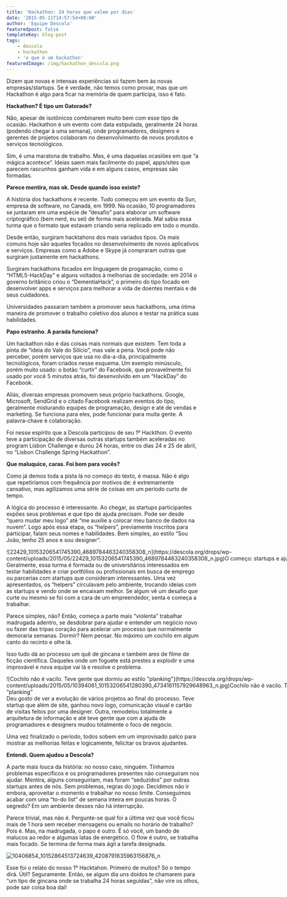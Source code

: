 ```yaml
---
title: 'Hackathon: 24 horas que valem por dias'
date: '2015-05-11T14:57:54+00:00'
author: 'Equipe Descola'
featuredpost: false
templateKey: blog-post
tags:
    - descola
    - hackathon
    - 'o que é um hackathon'
featuredImage: /img/hackathon_descola.png
---
```

Dizem que novas e intensas experiências só fazem bem às novas empresas/startups. Se é verdade, não temos como provar, mas que um Hackathon é algo para ficar na memória de quem participa, isso é fato.

**Hackathon? É tipo um Gatorade?**

Não, apesar de isotônicos combinarem muito bem com esse tipo de ocasião. Hackathon é um evento com data estipulada, geralmente 24 horas (podendo chegar à uma semana), onde programadores, designers e gerentes de projetos colaboram no desenvolvimento de novos produtos e serviços tecnológicos.

Sim, é uma maratona de trabalho. Mas, é uma daquelas ocasiões em que “a mágica acontece”. Ideias saem mais facilmente do papel, apps/sites que parecem rascunhos ganham vida e em alguns casos, empresas são formadas.

**Parece mentira, mas ok. Desde quando isso existe?**

A história dos hackathons é recente. Tudo começou em um evento da Sun, empresa de software, no Canadá, em 1999. Na ocasião, 10 programadores se juntaram em uma espécie de “desafio” para elaborar um software criptográfico (bem nerd, eu sei) de forma mais acelerada. Mal sabia essa turma que o formato que estavam criando seria replicado em todo o mundo.

Desde então, surgiram hacktahons dos mais variados tipos. Os mais comuns hoje são aqueles focados no desenvolvimento de novos aplicativos e serviços. Empresas como a Adobe e Skype já compraram outras que surgiram justamente em hackathons.

Surgiram hackathons focados em linguagem de progamação, como o “HTML5-HackDay” e alguns voltados à melhorias de sociedade: em 2014 o governo britânico criou o “DementiaHack”, o primeiro do tipo focado em desenvolver apps e serviços para melhorar a vida de doentes mentais e de seus cuidadores.

Universidades passaram também a promover seus hackathons, uma ótima maneira de promover o trabalho coletivo dos alunos e testar na prática suas habilidades.

**Papo estranho. A parada funciona?**

Um hackathon não é das coisas mais normais que existem. Tem toda a pinta de “ideia do Vale do Silício”, mas vale a pena. Você pode não perceber, porém serviços que usa no dia-a-dia, principalmente tecnológicos, foram criados nesse esquema. Um exemplo minúsculo, porém muito usado: o botão “curtir” do Facebook, que provavelmente foi usado por você 5 minutos atrás, foi desenvolvido em um “HackDay” do Facebook.

Aliás, diversas empresas promovem seus próprio hackathons. Google, Microsoft, SendGrid e o citado Facebook realizam eventos do tipo, geralmente misturando equipes de programação, design e até de vendas e marketing. Se funciona para eles, pode funcionar para muita gente. A palavra-chave é colaboração.

Foi nesse espírito que a Descola participou de seu 1º Hackthon. O evento teve a participação de diversas outras startups também aceleradas no program Lisbon Challenge e durou 24 horas, entre os dias 24 e 25 de abril, no “Lisbon Challenge Spring Hackathon”.

**Que maluquice, caras. **Foi bom para vocês?****

Como já demos toda a pista lá no começo do texto, é massa. Não é algo que repetiríamos com frequência por motivos de: é extremamente cansativo, mas agilizamos uma série de coisas em um período curto de tempo.

A lógica do processo é interessante. Ao chegar, as startups participantes expões seus problemas e que tipo de ajuda precisam. Pode ser desde “quero mudar meu logo” até “me auxilie a colocar meu banco de dados na nuvem”. Logo após essa etapa, os “helpers”, previamente inscritos para participar, falam seus nomes e habilidades. Bem simples, ao estilo “Sou João, tenho 25 anos e sou designer”.

<div class="wp-caption aligncenter" id="attachment_4895" style="width: 970px">![22429_10153206541745390_4689784463240358308_n](https://descola.org/drops/wp-content/uploads/2015/05/22429_10153206541745390_4689784463240358308_n.jpg)O começo: startups e ajudantes narram o que fazem.

</div>Geralmente, essa turma é formada ou de universitários interessados em testar habilidades e criar portfólios ou profissionais em busca de emprego ou parcerias com startups que consideram interessantes. Uma vez apresentados, os “helpers” circulavam pelo ambiente, trocando ideias com as startups e vendo onde se encaixam melhor. Se algum vê um desafio que curte ou mesmo se foi com a cara de um empreendedor, senta e começa a trabalhar.

Parece simples, não? Então, começa a parte mais “violenta” trabalhar madrugada adentro, se desdobrar para ajudar e entender um negócio novo ou fazer das tripas coração para acelerar um processo que normalmente demoraria semanas. Dormir? Nem pensar. No máximo um cochilo em algum canto do recinto e olhe lá.

Isso tudo dá ao processo um quê de gincana e também ares de filme de ficção científica. Daqueles onde um foguete está prestes a explodir e uma improvável e nova equipe vai lá e resolve o problema.

<div class="wp-caption aligncenter" id="attachment_4897" style="width: 970px">![Cochilo não é vacilo. Teve gente que dormiu ao estilo "planking"](https://descola.org/drops/wp-content/uploads/2015/05/10394061_10153206541280390_4734161157929648963_n.jpg)Cochilo não é vacilo. Teve gente que dormiu ao estilo “planking”

</div>Deu gosto de ver a evolução de vários projetos ao final do processo. Teve startup que além de site, ganhou novo logo, comunicação visual e cartão de visitas feitos por uma designer. Outra, remodelou totalmente a arquitetura de informação e até teve gente que com a ajuda de programadores e designers mudou totalmente o foco de negócio.

Uma vez finalizado o período, todos sobem em um improvisado palco para mostrar as melhorias feitas e logicamente, felicitar os bravos ajudantes.

**Entendi. Quem ajudou a Descola?**

A parte mais louca da história: no nosso caso, ninguém. Tínhamos problemas específicos e os programadores presentes não conseguiram nos ajudar. Mentira, alguns conseguiriam, mas foram “seduzidos” por outras startups antes de nós. Sem problemas, regras do jogo. Decidimos não ir embora, aproveitar o momento e trabalhar no nosso limite. Conseguimos acabar com uma “to-do list” de semana inteira em poucas horas. O segredo? Em um ambiente desses não há interrupção.

Parece trivial, mas não é. Pergunte-se qual foi a última vez que você ficou mais de 1 hora sem receber mensagens ou emails no horário de trabalho? Pois é. Mas, na madrugada, o papo é outro. É só você, um bando de malucos ao redor e algumas latas de energético. O flow é outro, se trabalha mais focado. Se termina de forma mais ágil a tarefa designada.

![10406854_10152864513724639_4208791635963156876_n](https://descola.org/drops/wp-content/uploads/2015/05/10406854_10152864513724639_4208791635963156876_n.jpg)

Esse foi o relato do nosso 1º Hacktahon. Primeiro de muitos? Só o tempo dirá. Útil? Seguramente. Então, se algum dia uns doidos te chamarem para “um tipo de gincana onde se trabalha 24 horas seguidas”, não vire os olhos, pode sair coisa boa daí!